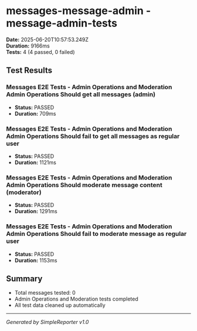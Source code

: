 # messages-message-admin - message-admin-tests

**Date:** 2025-06-20T10:57:53.249Z  
**Duration:** 9166ms  
**Tests:** 4 (4 passed, 0 failed)

## Test Results


### Messages E2E Tests - Admin Operations and Moderation Admin Operations Should get all messages (admin)
- **Status:** PASSED
- **Duration:** 709ms



### Messages E2E Tests - Admin Operations and Moderation Admin Operations Should fail to get all messages as regular user
- **Status:** PASSED
- **Duration:** 1121ms



### Messages E2E Tests - Admin Operations and Moderation Admin Operations Should moderate message content (moderator)
- **Status:** PASSED
- **Duration:** 1291ms



### Messages E2E Tests - Admin Operations and Moderation Admin Operations Should fail to moderate message as regular user
- **Status:** PASSED
- **Duration:** 1153ms



## Summary

- Total messages tested: 0
- Admin Operations and Moderation tests completed
- All test data cleaned up automatically

---
*Generated by SimpleReporter v1.0*
